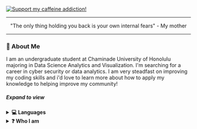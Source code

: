 [![Support my caffeine addiction!](https://img.shields.io/badge/Support_my_caffeine_addiction!-5f4842)](https://venmo.com/cuh-ade)

---

<div align="center">"The only thing holding you back is your own internal fears" - My mother</div>

---
### 💬 About Me

I am an undergraduate student at Chaminade University of Honolulu majoring in Data Science Analytics and Visualization. I'm searching for a career in cyber security or data analytics. I am very steadfast on improving my coding skills and i'd love to learn more about how to apply my knowledge to helping improve my community! 

##### Expand to view
<details>
  <summary><b>💻 Languages</b></summary>
<br/>
  
[![Anaconda](https://img.shields.io/badge/Anaconda-2ea44f?style=for-the-badge&logo=https%3A%2F%2Ficon.icepanel.io%2FTechnology%2Fsvg%2FAnaconda.svg)](https://https://www.anaconda.com/)
[![R](https://img.shields.io/badge/R-276DC3?style=for-the-badge)](https://www.r-project.org/)
[![MySQL](https://img.shields.io/badge/MySQL-4479A1?style=for-the-badge&logo=https%3A%2F%2Fwww.mysql.com%2Fcommon%2Flogos%2Flogo-mysql-170x115.png)
](https://www.mysql.com/)
</details>

<details>
  <summary><b>❓ Who I am</b></summary>
<br/>

 ```Python
 class WhoIam:
 	user = 'Cade Garcia'
		current_work = 'Writing code'
		hobbies = [
				'Lifting',
				'Watching Anime',
				'Video games'
				'Exploring some niche internet topic'
			]
	
	def getLocation():
		return Oahu_Hawaii()
	
	def Ambitions():
		LearnRasberryPi()
		CatchFish()
         LearnASL()
		# Assume 10 more awesome ambitions here  ;)
	
 ```
</details>
